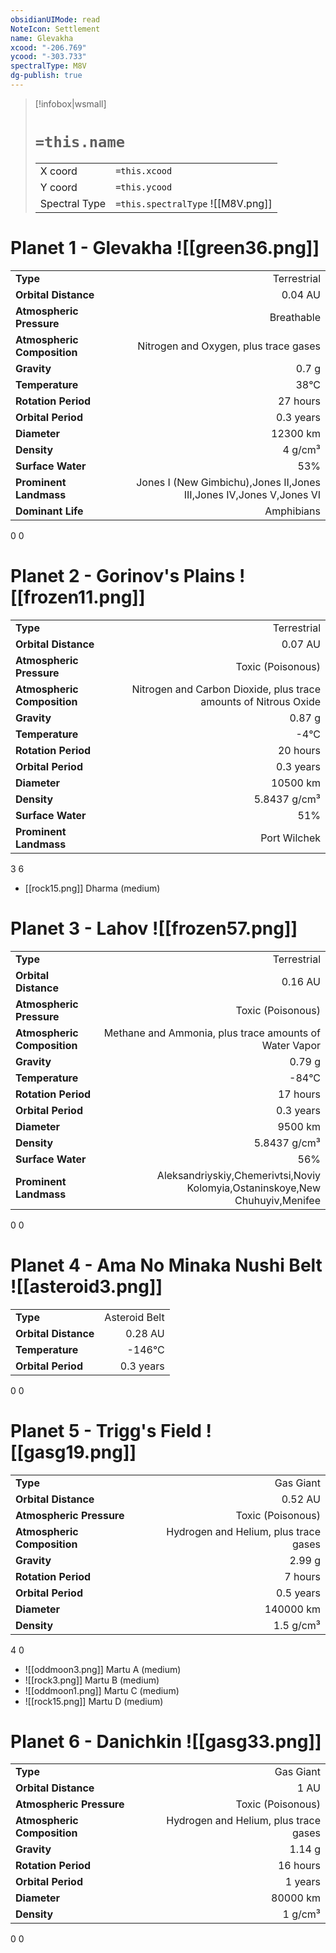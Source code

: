 ```yaml
---
obsidianUIMode: read
NoteIcon: Settlement
name: Glevakha
xcood: "-206.769"
ycood: "-303.733"
spectralType: M8V
dg-publish: true
---
```

> [!infobox|wsmall]
> # `=this.name`
> | | |
> | - | - |
> | X coord | `=this.xcood` |
> | Y coord| `=this.ycood` |
> | Spectral Type | `=this.spectralType` ![[M8V.png]] |

# Planet 1 - Glevakha ![[green36.png]]
|                             |                           |
| --------------------------- | -------------------------:|
| **Type**                    |             Terrestrial |
| **Orbital Distance**        |   0.04 AU |
| **Atmospheric Pressure**    |       Breathable |
| **Atmospheric Composition** |      Nitrogen and Oxygen, plus trace gases |
| **Gravity**                 |        0.7 g |
| **Temperature**             |    38°C |
| **Rotation Period**         |  27 hours |
| **Orbital Period** | 0.3 years |
| **Diameter**                |      12300 km | 
| **Density**                 |    4 g/cm³ |
| **Surface Water**           |           53% | 
| **Prominent Landmass**      |         Jones I (New Gimbichu),Jones II,Jones III,Jones IV,Jones V,Jones VI | 
| **Dominant Life**           |         Amphibians |



0
0



# Planet 2 - Gorinov's Plains ![[frozen11.png]]
|                             |                           |
| --------------------------- | -------------------------:|
| **Type**                    |             Terrestrial |
| **Orbital Distance**        |   0.07 AU |
| **Atmospheric Pressure**    |       Toxic (Poisonous) |
| **Atmospheric Composition** |      Nitrogen and Carbon Dioxide, plus trace amounts of Nitrous Oxide |
| **Gravity**                 |        0.87 g |
| **Temperature**             |    -4°C |
| **Rotation Period**         |  20 hours |
| **Orbital Period** | 0.3 years |
| **Diameter**                |      10500 km | 
| **Density**                 |    5.8437 g/cm³ |
| **Surface Water**           |           51% | 
| **Prominent Landmass**      |         Port Wilchek | 



3
6

- [[rock15.png]] Dharma (medium)

# Planet 3 - Lahov ![[frozen57.png]]
|                             |                           |
| --------------------------- | -------------------------:|
| **Type**                    |             Terrestrial |
| **Orbital Distance**        |   0.16 AU |
| **Atmospheric Pressure**    |       Toxic (Poisonous) |
| **Atmospheric Composition** |      Methane and Ammonia, plus trace amounts of Water Vapor |
| **Gravity**                 |        0.79 g |
| **Temperature**             |    -84°C |
| **Rotation Period**         |  17 hours |
| **Orbital Period** | 0.3 years |
| **Diameter**                |      9500 km | 
| **Density**                 |    5.8437 g/cm³ |
| **Surface Water**           |           56% | 
| **Prominent Landmass**      |         Aleksandriyskiy,Chemerivtsi,Noviy Kolomyia,Ostaninskoye,New Chuhuyiv,Menifee | 



0
0



# Planet 4 - Ama No Minaka Nushi Belt ![[asteroid3.png]]
|                             |                           |
| --------------------------- | -------------------------:|
| **Type**                    |             Asteroid Belt |
| **Orbital Distance**        |   0.28 AU |
| **Temperature**             |    -146°C |
| **Orbital Period** | 0.3 years |



0
0



# Planet 5 - Trigg's Field ![[gasg19.png]]
|                             |                           |
| --------------------------- | -------------------------:|
| **Type**                    |             Gas Giant |
| **Orbital Distance**        |   0.52 AU |
| **Atmospheric Pressure**    |       Toxic (Poisonous) |
| **Atmospheric Composition** |      Hydrogen and Helium, plus trace gases |
| **Gravity**                 |        2.99 g |
| **Rotation Period**         |  7 hours |
| **Orbital Period** | 0.5 years |
| **Diameter**                |      140000 km | 
| **Density**                 |    1.5 g/cm³ |



4
0

- ![[oddmoon3.png]] Martu A (medium)
- ![[rock3.png]] Martu B (medium)
- ![[oddmoon1.png]] Martu C (medium)
- ![[rock15.png]] Martu D (medium)


# Planet 6 - Danichkin ![[gasg33.png]]
|                             |                           |
| --------------------------- | -------------------------:|
| **Type**                    |             Gas Giant |
| **Orbital Distance**        |   1 AU |
| **Atmospheric Pressure**    |       Toxic (Poisonous) |
| **Atmospheric Composition** |      Hydrogen and Helium, plus trace gases |
| **Gravity**                 |        1.14 g |
| **Rotation Period**         |  16 hours |
| **Orbital Period** | 1 years |
| **Diameter**                |      80000 km | 
| **Density**                 |    1 g/cm³ |



0
0




